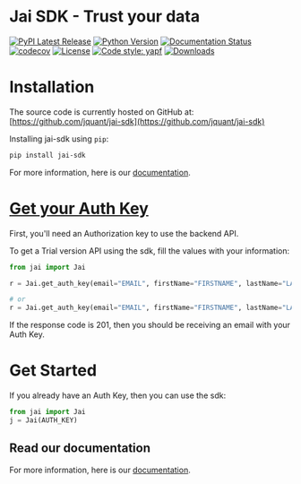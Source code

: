 # Jai SDK - Trust your data

[![PyPI Latest Release](https://img.shields.io/pypi/v/jai-sdk.svg)](https://pypi.org/project/jai-sdk/)
[![Python Version](https://img.shields.io/badge/python-3.7%20%7C%203.8-blue)](https://img.shields.io/badge/python-3.7%20%7C%203.8-blue)
[![Documentation Status](https://readthedocs.org/projects/jai-sdk/badge/?version=latest)](https://jai-sdk.readthedocs.io/en/latest/?badge=latest)
[![codecov](https://codecov.io/gh/jquant/jai-sdk/branch/main/graph/badge.svg)](https://codecov.io/gh/jquant/jai-sdk)
[![License](https://img.shields.io/pypi/l/jai-sdk.svg)](https://github.com/jquant/jai-sdk/blob/main/LICENSE)
[![Code style: yapf](https://img.shields.io/badge/code%20style-yapf-blue)](https://github.com/google/yapf)
[![Downloads](https://pepy.tech/badge/jai-sdk)](https://pepy.tech/project/jai-sdk)

# Installation

The source code is currently hosted on GitHub at: [https://github.com/jquant/jai-sdk](https://github.com/jquant/jai-sdk)

Installing jai-sdk using `pip`:

```sh
pip install jai-sdk
```

For more information, here is our [documentation](https://jai-sdk.readthedocs.io/en/latest/).

# [Get your Auth Key](https://jai-sdk.readthedocs.io/en/latest/source/quick_start.html#getting-your-authentication-key)

First, you'll need an Authorization key to use the backend API.

To get a Trial version API using the sdk, fill the values with your information:

```python
from jai import Jai

r = Jai.get_auth_key(email="EMAIL", firstName="FIRSTNAME", lastName="LASTNAME")

# or
r = Jai.get_auth_key(email="EMAIL", firstName="FIRSTNAME", lastName="LASTNAME", company="COMPANY")
```

If the response code is 201, then you should be receiving an email with your Auth Key.

# Get Started

If you already have an Auth Key, then you can use the sdk:

```python
from jai import Jai
j = Jai(AUTH_KEY)
```

## Read our documentation

For more information, here is our [documentation](https://jai-sdk.readthedocs.io/en/latest/).

